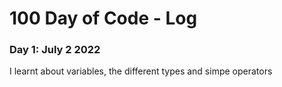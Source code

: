 # 100 Day of Code - Log

### Day 1: July 2 2022
I learnt about variables, the different types and simpe operators

